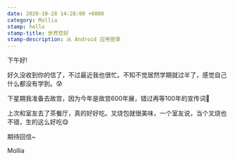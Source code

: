 ```yaml
---
date: 2020-10-28 14:28:00 +0800
category: Mollia
stamp: hello
stamp-title: 世界您好
stamp-description: 从 Android 应用登录
---
```


<p>
下午好!

好久没收到你的信了，不过最近我也很忙。不知不觉居然学期就过半了，感觉自己什么都没有学到。😰

下星期我准备去故宫，因为今年是故宫600年展，错过再等100年的宣传词🤣

上次和室友去了茶餐厅，真的好好吃。叉烧包就很美味，一个室友说，当个叉烧也不错，生的这么好吃😋

期待回信~

Mollia
</p>
